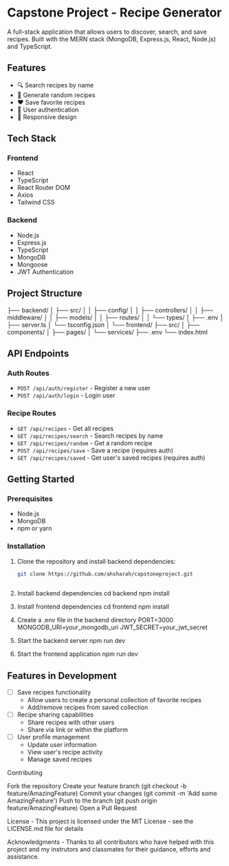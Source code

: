 # Capstone Project - Recipe Generator

A full-stack application that allows users to discover, search, and save recipes. Built with the MERN stack (MongoDB, Express.js, React, Node.js) and TypeScript.

## Features

- 🔍 Search recipes by name
- 🎲 Generate random recipes
- ❤️ Save favorite recipes
- 👤 User authentication
- 📱 Responsive design

## Tech Stack

### Frontend
- React
- TypeScript
- React Router DOM
- Axios
- Tailwind CSS

### Backend
- Node.js
- Express.js
- TypeScript
- MongoDB
- Mongoose
- JWT Authentication

## Project Structure
├── backend/
│   ├── src/
│   │   ├── config/
│   │   ├── controllers/
│   │   ├── middleware/
│   │   ├── models/
│   │   ├── routes/
│   │   └── types/
│   ├── .env
│   ├── server.ts
│   └── tsconfig.json
│
└── frontend/
├── src/
│   ├── components/
│   ├── pages/
│   └── services/
├── .env
└── index.html
## API Endpoints

### Auth Routes
- `POST /api/auth/register` - Register a new user
- `POST /api/auth/login` - Login user

### Recipe Routes
- `GET /api/recipes` - Get all recipes
- `GET /api/recipes/search` - Search recipes by name
- `GET /api/recipes/random` - Get a random recipe
- `POST /api/recipes/save` - Save a recipe (requires auth)
- `GET /api/recipes/saved` - Get user's saved recipes (requires auth)

## Getting Started

### Prerequisites
- Node.js
- MongoDB
- npm or yarn


### Installation

1. Clone the repository and install backend dependencies:

   ```bash
   git clone https://github.com/ahsharah/capstoneproject.git
  
2. Install backend dependencies
cd backend
npm install

3. Install frontend dependencies
cd frontend
npm install

4. Create a .env file in the backend directory
PORT=3000
MONGODB_URI=your_mongodb_uri
JWT_SECRET=your_jwt_secret

5. Start the backend server
npm run dev

6. Start the frontend application
npm run dev

## Features in Development
- [ ] Save recipes functionality
  - Allow users to create a personal collection of favorite recipes
  - Add/remove recipes from saved collection
- [ ] Recipe sharing capabilities
  - Share recipes with other users
  - Share via link or within the platform
- [ ] User profile management
  - Update user information
  - View user's recipe activity
  - Manage saved recipes

Contributing

Fork the repository
Create your feature branch (git checkout -b feature/AmazingFeature)
Commit your changes (git commit -m 'Add some AmazingFeature')
Push to the branch (git push origin feature/AmazingFeature)
Open a Pull Request

License -
This project is licensed under the MIT License - see the LICENSE.md file for details

Acknowledgments -
Thanks to all contributors who have helped with this project and my instrutors and classmates for their guidance, efforts and assistance.







